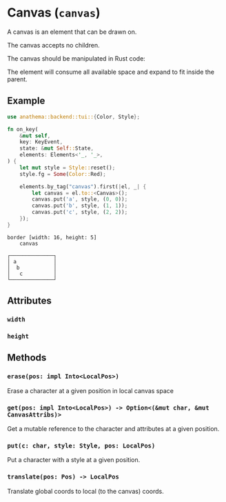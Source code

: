 # Canvas (`canvas`)

A canvas is an element that can be drawn on.

The canvas accepts no children.

The canvas should be manipulated in Rust code:

The element will consume all available space and expand to fit inside the
parent.

## Example

```rust
use anathema::backend::tui::{Color, Style};

fn on_key(
    &mut self,
    key: KeyEvent,
    state: &mut Self::State,
    elements: Elements<'_, '_>,
) {
    let mut style = Style::reset();
    style.fg = Some(Color::Red);

    elements.by_tag("canvas").first(|el, _| {
        let canvas = el.to::<Canvas>();
        canvas.put('a', style, (0, 0));
        canvas.put('b', style, (1, 1));
        canvas.put('c', style, (2, 2));
    });
}
```

```
border [width: 16, height: 5]
    canvas
```
```
┌──────────────┐
│ a            │
│  b           │
│   c          │
└──────────────┘
```

## Attributes

### `width`

### `height`

## Methods

### `erase(pos: impl Into<LocalPos>)`

Erase a character at a given position in local canvas space

### `get(pos: impl Into<LocalPos>) -> Option<(&mut char, &mut CanvasAttribs)>`

Get a mutable reference to the character and attributes at a given position.

### `put(c: char, style: Style, pos: LocalPos)`

Put a character with a style at a given position.

### `translate(pos: Pos) -> LocalPos`

Translate global coords to local (to the canvas) coords.
